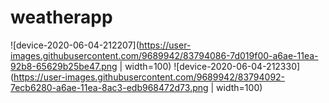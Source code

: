 # weatherapp

![device-2020-06-04-212207](https://user-images.githubusercontent.com/9689942/83794086-7d019f00-a6ae-11ea-92b8-65629b25be47.png | width=100)
![device-2020-06-04-212330](https://user-images.githubusercontent.com/9689942/83794092-7ecb6280-a6ae-11ea-8ac3-edb968472d73.png | width=100)
